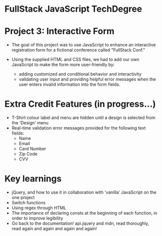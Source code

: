 # FullStack JavaScript TechDegree
# Project 3: Interactive Form

* The goal of this project was to use JavaScript to enhance an interactive registration form for a fictional conference called "FullStack Conf."

* Using the supplied HTML and CSS files, we had to add our own JavaScript to make the form more user-friendly by:
    * adding customized and conditional behavior and interactivity
    * validating user input and providing helpful error messages when the user enters invalid information into the form fields.

# Extra Credit Features (in progress...)
* T-Shirt colour label and menu are hidden until a design is selected from the 'Design' menu
* Real-time validation error messages provided for the following text fields:
    * Name
    * Email
    * Card Number
    * Zip Code
    * CVV

# Key learnings
* jQuery, and how to use it in collaboration with 'vanilla' JavaScript on the one project
* Switch functions
* Using regex through HTML
* The importance of declaring consts at the beginning of each function, in order to improve legibility
* Go back to the documentation! api.jquery and mdn, read thoroughly, read again and again and again and again!



